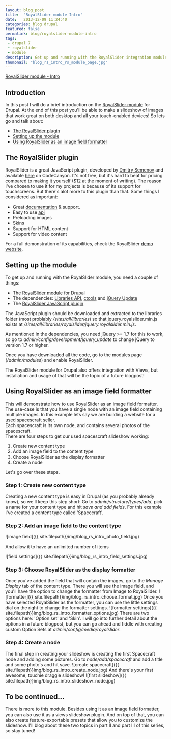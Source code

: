 ```yaml
---
layout: blog_post
title:  "RoyalSlider module Intro"
date:   2013-12-09 11:24:40
categories: blog drupal
featured: false
permalink: blog/royalslider-module-intro
tags:
 - drupal 7
 - royalslider
 - module
description: Get up and running with the RoyalSlider integration module for Drupal.
thumbnail: "blog_rs_intro_rs_module_page.jpg"
---
```

<div class="project-excerpt">
	<div id="intro" class="tk-daniel">
		<p><a href="{{ page.url }}">RoyalSlider module - Intro</a></p>
	</div>
	<div class="rsCaption"></div>
</div>

<!-- more -->

## Introduction
In this post I will do a brief introduction on the [RoyalSlider module](http://www.drupal.org/project/royalslider) for Drupal.
At the end of this post you'll be able to make a slideshow of images that work great on both desktop and all your touch-enabled devices! So lets go and talk about:

* [The RoyalSlider plugin](#royalslider-plugin)
* [Setting up the module](#module-setup)
* [Using RoyalSlider as an image field formatter](#use-as-formatter)

## <a name="royalslider-plugin">The RoyalSlider plugin</a>
RoyalSlider is a great JavaScript plugin, developed by [Dmitry Semenov](http://codecanyon.net/user/Semenov) and available [here](http://codecanyon.net/item/royalslider-touchenabled-jquery-image-gallery/461126) on CodeCanyon. It's not free, but it's hard to beat for pricing compared to making it yourself ($12 at the moment of writing). The reason I've chosen to use it for my projects is because of its support for touchscreens. But there's alot more to this plugin than that. Some things I considered as important:

* Great [documentation](http://dimsemenov.com/plugins/royal-slider/documentation/) & support.
* Easy to use [api](http://dimsemenov.com/plugins/royal-slider/documentation/#api)
* Preloading images
* Skins
* Support for HTML content
* Support for video content

For a full demonstration of its capabilities, check the RoyalSlider [demo website](http://dimsemenov.com/plugins/royal-slider/?s=cc).

## <a name="module-setup">Setting up the module</a>
To get up and running with the RoyalSlider module, you need a couple of things:

* The [RoyalSlider module](https://drupal.org/project/royalslider) for Drupal
* The dependencies: [Libraries API](https://drupal.org/project/libraries), [ctools](https://drupal.org/project/ctools) and [jQuery Update](https://drupal.org/project/jquery_update)
* The [RoyalSlider JavaScript plugin](http://codecanyon.net/item/royalslider-touchenabled-jquery-image-gallery/461126)

The JavaScript plugin should be downloaded and extracted to the libraries folder (most problably _/sites/all/libraries_) so that jquery.royalslider.min.js exists at _/sites/all/libraries/royalslider/jquery.royalslider.min.js_.

As mentioned in the dependencies, you need jQuery >= 1.7 for this to work, so go to _admin/config/development/jquery_update_ to change jQuery to version 1.7 or higher.

Once you have downloaded all the code, go to the modules page (_/admin/modules_) and enable RoyalSlider.

The RoyalSlider module for Drupal also offers integration with Views, but installation and usage of that will be the topic of a future blogpost!

## <a name="use-as-formatter">Using RoyalSlider as an image field formatter</a>
This will demonstrate how to use RoyalSlider as an image field formatter.   
The use-case is that you have a single node with an image field containing multiple images. In this example lets say we are building a website for a used spacescraft seller.   
Each spacescraft is its own node, and contains several photos of the spacescraft.   
There are four steps to get our used spacescraft slideshow working:

1. Create new content type
2. Add an image field to the content type
3. Choose RoyalSlider as the display formatter
4. Create a node

Let's go over these steps.

### Step 1: Create new content type
Creating a new content type is easy in Drupal (as you probably already know), so we'll keep this step short:
Go to _admin/structure/types/add_, pick a name for your content type and hit *save and add fields*.
For this example I've created a content type called 'Spacecraft'.

### Step 2: Add an image field to the content type
![image field]({{ site.filepath}}img/blog_rs_intro_photo_field.jpg)

And allow it to have an unlimited number of items

![field settings]({{ site.filepath}}img/blog_rs_intro_field_settings.jpg)

### Step 3: Choose RoyalSlider as the display formatter
Once you've added the field that will contain the images, go to the _Manage Display_ tab of the content type.
There you will see the image field, and you'll have the option to change the formatter from Image to RoyalSlider.
![formatter]({{ site.filepath}}img/blog_rs_intro_choose_format.jpg)
Once you have selected RoyalSlider as the formatter, you can use the little settings dial on the right to change the formatter settings.
![formatter settings]({{ site.filepath}}img/blog_rs_intro_formatter_options.jpg)
There are two options here: 'Option set' and 'Skin'.
I will go into further detail about the options in a future blogpost, but you can go ahead and fiddle with creating custom Option Sets at _admin/config/media/royalslider_.

### Step 4: Create a node
The final step in creating your slideshow is creating the first Spacecraft node and adding some pictures.
Go to _node/add/spacecraft_ and add a title and some photo's and hit save.
![create spacecraft]({{ site.filepath}}img/blog_rs_intro_create_node.jpg)
And there's your first awesome, touchie draggie slideshow!
![first slideshow]({{ site.filepath}}img/blog_rs_intro_slideshow_node.jpg)
## To be continued...
There is more to this module. Besides using it as an image field formatter, you can also use it as a views slideshow plugin. And on top of that, you can also create feature-exportable presets that allow you to customize the slideshow. I'll blog about these two topics in part II and part III of this series, so stay tuned!





